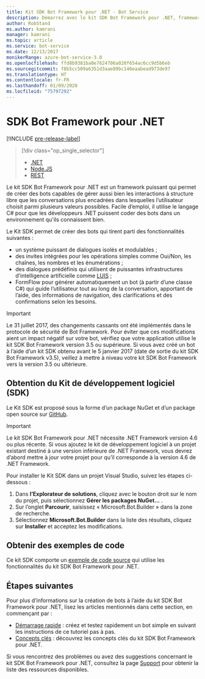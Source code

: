 ```yaml
---
title: Kit SDK Bot Framework pour .NET - Bot Service
description: Démarrez avec le kit SDK Bot Framework pour .NET, framework de création de bots puissant et facile à utiliser.
author: RobStand
ms.author: kamrani
manager: kamrani
ms.topic: article
ms.service: bot-service
ms.date: 12/13/2017
monikerRange: azure-bot-service-3.0
ms.openlocfilehash: ffd8b9381ba0e7624706a020f654ac6cc9d5b6eb
ms.sourcegitcommit: f8b5cc509a6351d3aae89bc146eaabead973de97
ms.translationtype: HT
ms.contentlocale: fr-FR
ms.lasthandoff: 01/09/2020
ms.locfileid: "75797292"
---
```

# <a name="bot-framework-sdk-for-net"></a>SDK Bot Framework pour .NET

[!INCLUDE [pre-release-label](../includes/pre-release-label-v3.md)]

> [!div class="op_single_selector"]
> - [.NET](../dotnet/bot-builder-dotnet-overview.md)
> - [Node.JS](../nodejs/bot-builder-nodejs-overview.md)
> - [REST](../rest-api/bot-framework-rest-overview.md)

Le kit SDK Bot Framework pour .NET est un framework puissant qui permet de créer des bots capables de gérer aussi bien les interactions à structure libre que les conversations plus encadrées dans lesquelles l’utilisateur choisit parmi plusieurs valeurs possibles. Facile d’emploi, il utilise le langage C# pour que les développeurs .NET puissent coder des bots dans un environnement qu'ils connaissent bien.

Le Kit SDK permet de créer des bots qui tirent parti des fonctionnalités suivantes : 

- un système puissant de dialogues isolés et modulables ;
- des invites intégrées pour les opérations simples comme Oui/Non, les chaînes, les nombres et les énumérations ;
- des dialogues prédéfinis qui utilisent de puissantes infrastructures d’intelligence artificielle comme <a href="http://luis.ai" target="_blank">LUIS</a> ;
- FormFlow pour générer automatiquement un bot (à partir d’une classe C#) qui guide l’utilisateur tout au long de la conversation, apportant de l’aide, des informations de navigation, des clarifications et des confirmations selon les besoins.

> [!IMPORTANT]
> Le 31 juillet 2017, des changements cassants ont été implémentés dans le protocole de sécurité de Bot Framework. Pour éviter que ces modifications aient un impact négatif sur votre bot, vérifiez que votre application utilise le kit SDK Bot Framework version 3.5 ou supérieure. Si vous avez créé un bot à l’aide d’un kit SDK obtenu avant le 5 janvier 2017 (date de sortie du kit SDK Bot Framework v3.5), veillez à mettre à niveau votre kit SDK Bot Framework vers la version 3.5 ou ultérieure.

## <a name="get-the-sdk"></a>Obtention du Kit de développement logiciel (SDK)

Le Kit SDK est proposé sous la forme d’un package NuGet et d’un package open source sur <a href="https://github.com/Microsoft/BotBuilder" target="_blank">GitHub</a>.

> [!IMPORTANT]
> Le kit SDK Bot Framework pour .NET nécessite .NET Framework version 4.6 ou plus récente. Si vous ajoutez le kit de développement logiciel à un projet existant destiné à une version inférieure de .NET Framework, vous devrez d’abord mettre à jour votre projet pour qu’il corresponde à la version 4.6 de .NET Framework.

Pour installer le Kit SDK dans un projet Visual Studio, suivez les étapes ci-dessous :

1. Dans **l’Explorateur de solutions**, cliquez avec le bouton droit sur le nom du projet, puis sélectionnez **Gérer les packages NuGet…** .
2. Sur l’onglet **Parcourir**, saisissez « Microsoft.Bot.Builder » dans la zone de recherche.
3. Sélectionnez **Microsoft.Bot.Builder** dans la liste des résultats, cliquez sur **Installer** et acceptez les modifications.

## <a name="get-code-samples"></a>Obtenir des exemples de code

Ce kit SDK comporte un [exemple de code source](bot-builder-dotnet-samples.md) qui utilise les fonctionnalités du kit SDK Bot Framework pour .NET.

## <a name="next-steps"></a>Étapes suivantes

Pour plus d’informations sur la création de bots à l’aide du kit SDK Bot Framework pour .NET, lisez les articles mentionnés dans cette section, en commençant par :

- [Démarrage rapide](bot-builder-dotnet-quickstart.md) : créez et testez rapidement un bot simple en suivant les instructions de ce tutoriel pas à pas.
- [Concepts clés](bot-builder-dotnet-concepts.md) : découvrez les concepts clés du kit SDK Bot Framework pour .NET.

Si vous rencontrez des problèmes ou avez des suggestions concernant le kit SDK Bot Framework pour .NET, consultez la page [Support](../bot-service-resources-links-help.md) pour obtenir la liste des ressources disponibles. 
